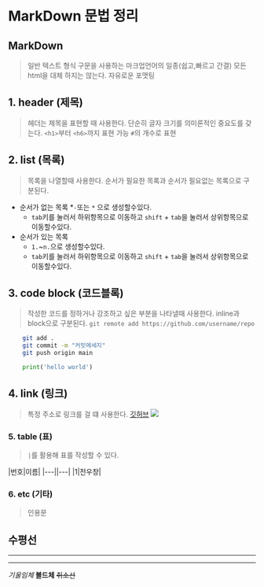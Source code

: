 # MarkDown 문법 정리

## MarkDown
> 일반 텍스트 형식 구문을 사용하는 마크업언어의 일종(쉽고,빠르고 간결)
> 모든 html을 대체 하지는 않는다.
> 자유로운 포맷팅

## 1. header (제목)
>헤더는 제목을 표현할 때 사용한다.
>단순히 글자 크기를 의미론적인 중요도를 갖는다.
>`<h1>`부터 `<h6>`까지 표현 가능
> `#`의 개수로 표현

## 2. list (목록)
> 목록을 나열할때 사용한다.
> 순서가 필요한 목록과 순서가 필요없는 목록으로 구분된다.
* 순서가 없는 목록
    *`-`또는 `*` 으로 생성할수있다.
    * `tab`키를 눌러서 하위항목으로 이동하고 `shift` + `tab`을 눌러서 상위항목으로 이동할수있다.
* 순서가 있는 목록
  * `1.`~`n.`으로 생성할수있다.
  * `tab`키를 눌러서 하위항목으로 이동하고 `shift` + `tab`을 눌러서 상위항목으로 이동할수있다.
## 3. code block (코드블록)
>작성한 코드를 정하거나 강조하고 싶은 부분을 나타낼때 사용한다.
> inline과 block으로 구분된다.
`git remote add https://github.com/username/repo`
```bash
    git add .
    git commit -m "커밋메세지"
    git push origin main
```
```python
    print('hello world')
```
## 4. link (링크)
> 특정 주소로 링크를 걸 떄 사용한다.
> [깃허브](https://github.com)
> ![](https://placeholder.com/200x200)
### 5. table (표)
>`|`를 활용해 표를 작성할 수 있다.

|번호|이름|
|---||---|
|1|전우창|

### 6. etc (기타)
> 인용문

수평선
---
***
___
*기울임체*
**볼드체**
~~취소선~~
